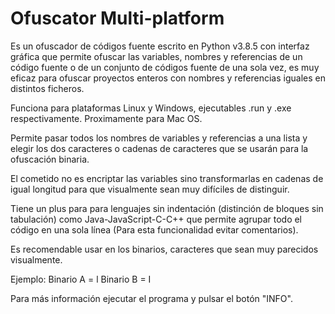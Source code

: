# Ofuscator Multi-platform
Es un ofuscador de códigos fuente escrito en Python v3.8.5 con interfaz gráfica que permite ofuscar las variables, nombres y referencias 
de un código fuente o de un conjunto de códigos fuente de una sola vez, es muy eficaz para ofuscar proyectos enteros con nombres y referencias 
iguales en distintos ficheros.

Funciona para plataformas Linux y Windows, ejecutables .run y .exe respectivamente.
Proximamente para Mac OS.

Permite pasar todos los nombres de variables y referencias a una lista y elegir los dos caracteres o cadenas de caracteres que se usarán para la ofuscación binaria.

El cometido no es encriptar las variables sino transformarlas en cadenas de igual longitud para que visualmente sean muy difíciles de distinguir.

Tiene un plus para para lenguajes sin indentación (distinción de bloques sin tabulación) como Java-JavaScript-C-C++ que permite agrupar todo 
el código en una sola línea (Para esta funcionalidad evitar comentarios).

Es recomendable usar en los binarios, caracteres que sean muy parecidos visualmente. 

Ejemplo: Binario A = l Binario B = I

Para más información ejecutar el programa y pulsar el botón "INFO".
